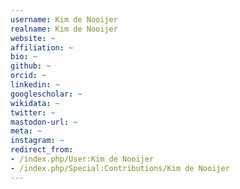 ```yaml
---
username: Kim de Nooijer
realname: Kim de Nooijer
website: ~
affiliation: ~
bio: ~
github: ~
orcid: ~
linkedin: ~
googlescholar: ~
wikidata: ~
twitter: ~
mastodon-url: ~
meta: ~
instagram: ~
redirect_from:
- /index.php/User:Kim de Nooijer
- /index.php/Special:Contributions/Kim de Nooijer
---
```

